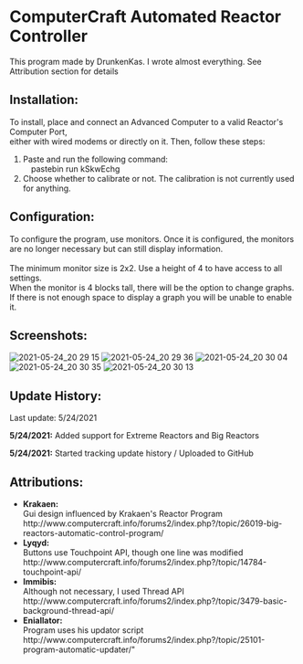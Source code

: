 # ComputerCraft Automated Reactor Controller
This program made by DrunkenKas. 
I wrote almost everything. See Attribution section for details
## Installation:
  To install, place and connect an Advanced Computer to a valid Reactor's Computer Port, <br />
    either with wired modems or directly on it. Then, follow these steps:
  <ol>
    <li>Paste and run the following command: <br />
      &emsp;pastebin run kSkwEchg</li>
    <li>Choose whether to calibrate or not. The calibration is not currently used for anything.</li>
  </ol>

## Configuration:
  To configure the program, use monitors. Once it is configured,
  the monitors are no longer necessary but can still display information. <br /><br />
  The minimum monitor size is 2x2. Use a height of 4 to have access to all settings. <br />
  When the monitor is 4 blocks tall, there will be the option to change graphs. <br />
  If there is not enough space to display a graph you will be unable to enable it.
## Screenshots:
![2021-05-24_20 29 15](https://user-images.githubusercontent.com/18647702/119422445-19adba00-bccf-11eb-95db-68c728e72555.png)
![2021-05-24_20 29 36](https://user-images.githubusercontent.com/18647702/119422446-1a465080-bccf-11eb-85c4-6e60e31b2869.png)
![2021-05-24_20 30 04](https://user-images.githubusercontent.com/18647702/119422448-1a465080-bccf-11eb-8c5d-f479c263da62.png)
![2021-05-24_20 30 35](https://user-images.githubusercontent.com/18647702/119422461-25997c00-bccf-11eb-9be3-9b2ad6b355bf.png)
![2021-05-24_20 30 13](https://user-images.githubusercontent.com/18647702/119422464-27fbd600-bccf-11eb-8a38-61909bb6aae8.png)

  
## Update History:
Last update: 5/24/2021 <p>
  <b>5/24/2021:</b> Added support for Extreme Reactors and Big Reactors <p>
  <b>5/24/2021:</b> Started tracking update history / Uploaded to GitHub <p>

## Attributions:
<ul>
  <li><b>Krakaen: </b><br />
    Gui design influenced by Krakaen's Reactor Program <br />
    http://www.computercraft.info/forums2/index.php?/topic/26019-big-reactors-automatic-control-program/ </li>
  <li><b>Lyqyd: </b><br />
    Buttons use Touchpoint API, though one line was modified <br />
    http://www.computercraft.info/forums2/index.php?/topic/14784-touchpoint-api/ </li>
  <li><b>Immibis: </b><br />
    Although not necessary, I used Thread API <br />
    http://www.computercraft.info/forums2/index.php?/topic/3479-basic-background-thread-api/ </li>
  <li><b>Eniallator: </b><br />
    Program uses his updator script <br />
  http://www.computercraft.info/forums2/index.php?/topic/25101-program-automatic-updater/" </li>
 </ul>
    
